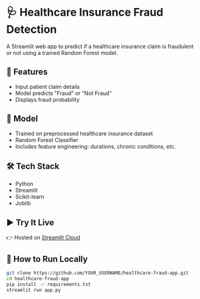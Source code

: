# 🩺 Healthcare Insurance Fraud Detection

A Streamlit web app to predict if a healthcare insurance claim is fraudulent or not using a trained Random Forest model.

## 🚀 Features

- Input patient claim details
- Model predicts "Fraud" or "Not Fraud"
- Displays fraud probability

## 🧠 Model

- Trained on preprocessed healthcare insurance dataset
- Random Forest Classifier
- Includes feature engineering: durations, chronic conditions, etc.

## 🛠️ Tech Stack

- Python
- Streamlit
- Scikit-learn
- Joblib

## ▶️ Try It Live

👉 Hosted on [Streamlit Cloud](https://share.streamlit.io/...)

## 📝 How to Run Locally

```bash
git clone https://github.com/YOUR_USERNAME/healthcare-fraud-app.git
cd healthcare-fraud-app
pip install -r requirements.txt
streamlit run app.py

